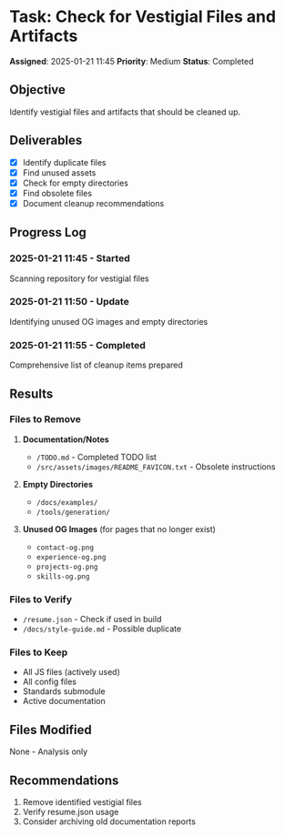 # Task: Check for Vestigial Files and Artifacts
**Assigned**: 2025-01-21 11:45
**Priority**: Medium
**Status**: Completed

## Objective
Identify vestigial files and artifacts that should be cleaned up.

## Deliverables
- [x] Identify duplicate files
- [x] Find unused assets
- [x] Check for empty directories
- [x] Find obsolete files
- [x] Document cleanup recommendations

## Progress Log
### 2025-01-21 11:45 - Started
Scanning repository for vestigial files

### 2025-01-21 11:50 - Update
Identifying unused OG images and empty directories

### 2025-01-21 11:55 - Completed
Comprehensive list of cleanup items prepared

## Results
### Files to Remove
1. **Documentation/Notes**
   - `/TODO.md` - Completed TODO list
   - `/src/assets/images/README_FAVICON.txt` - Obsolete instructions

2. **Empty Directories**
   - `/docs/examples/`
   - `/tools/generation/`

3. **Unused OG Images** (for pages that no longer exist)
   - `contact-og.png`
   - `experience-og.png`
   - `projects-og.png`
   - `skills-og.png`

### Files to Verify
- `/resume.json` - Check if used in build
- `/docs/style-guide.md` - Possible duplicate

### Files to Keep
- All JS files (actively used)
- All config files
- Standards submodule
- Active documentation

## Files Modified
None - Analysis only

## Recommendations
1. Remove identified vestigial files
2. Verify resume.json usage
3. Consider archiving old documentation reports